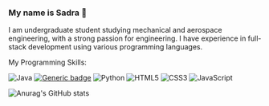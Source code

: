 ### My name is Sadra 👋

I am undergraduate student studying mechanical and aerospace engineering, with a strong passion for engineering. I have experience in full-stack development using various programming languages. 

My Programming Skills:

![Java](https://img.shields.io/badge/-java-E34A86?style=flat-square&logo=java)
[![Generic badge](https://img.shields.io/badge/MATLAB-R2024b-BLUE.svg)](https://shields.io/)
![Python](https://img.shields.io/badge/-Python-black?style=flat-square&logo=Python)
![HTML5](https://img.shields.io/badge/-HTML5-E34F26?style=flat-square&logo=html5&logoColor=white)
![CSS3](https://img.shields.io/badge/-CSS3-1572B6?style=flat-square&logo=css3)
![JavaScript](https://img.shields.io/badge/-JavaScript-black?style=flat-square&logo=javascript)




![Anurag's GitHub stats](https://github-readme-stats.vercel.app/api?username=sadrairannia)


<!--
**sadrairannia/sadrairannia** is a ✨ _special_ ✨ repository because its `README.md` (this file) appears on your GitHub profile.

Here are some ideas to get you started:

- 🔭 I’m currently working on ...
- 🌱 I’m currently learning ...
- 👯 I’m looking to collaborate on ...
- 🤔 I’m looking for help with ...
- 💬 Ask me about ...
- 📫 How to reach me: ...
- 😄 Pronouns: ...
- ⚡ Fun fact: ...
-->
